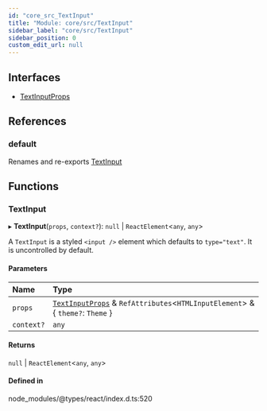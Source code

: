 ```yaml
---
id: "core_src_TextInput"
title: "Module: core/src/TextInput"
sidebar_label: "core/src/TextInput"
sidebar_position: 0
custom_edit_url: null
---
```


## Interfaces

- [TextInputProps](../interfaces/core_src_TextInput.TextInputProps.md)

## References

### default

Renames and re-exports [TextInput](core_src_TextInput.md#textinput)

## Functions

### TextInput

▸ **TextInput**(`props`, `context?`): ``null`` \| `ReactElement`<`any`, `any`\>

A `TextInput` is a styled `<input />` element which defaults to `type="text"`. It is uncontrolled by default.

#### Parameters

| Name | Type |
| :------ | :------ |
| `props` | [`TextInputProps`](../interfaces/core_src_TextInput.TextInputProps.md) & `RefAttributes`<`HTMLInputElement`\> & { `theme?`: `Theme`  } |
| `context?` | `any` |

#### Returns

``null`` \| `ReactElement`<`any`, `any`\>

#### Defined in

node_modules/@types/react/index.d.ts:520
